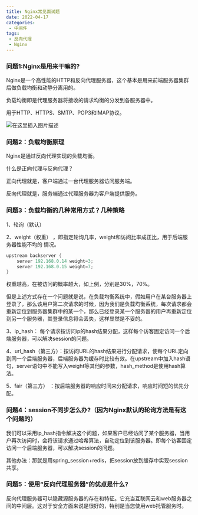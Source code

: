 ```yaml
---
title: Nginx常见面试题
date: 2022-04-17
categories:
 - 中间件
tags:
 - 反向代理
 - Nginx
---
```


### 问题1:Nginx是用来干嘛的?

Nginx是一个高性能的HTTP和反向代理服务器，这个基本是用来前端服务器集群后做负载均衡和动静分离用的。

负载均衡即是代理服务器将接收的请求均衡的分发到各服务器中。

用于HTTP、HTTPS、SMTP、POP3和IMAP协议。

![在这里插入图片描述](https://img-blog.csdnimg.cn/3b79566fac904078ac18bf2de550dc7a.png)

### 问题2：负载均衡原理

Nginx是通过反向代理实现的负载均衡。

什么是正向代理与反向代理？

正向代理就是，客户端通过一台代理服务器访问服务端。

反向代理就是，服务端通过代理服务器为客户端提供服务。

### 问题3：负载均衡的几种常用方式？几种策略

1、轮询（默认）

2、weight（权重） ，即指定轮询几率，weight和访问比率成正比，用于后端服务器性能不均的
情况。
```java
upstream backserver {
    server 192.168.0.14 weight=3;
    server 192.168.0.15 weight=7;
}
```

权重越高，在被访问的概率越大，如上例，分别是30%，70%。

但是上述方式存在一个问题就是说，在负载均衡系统中，假如用户在某台服务器上登录了，那么该用户第二次请求的时候，因为我们是负载均衡系统，每次请求都会重新定位到服务器集群中的某一个，那么已经登录某一个服务器的用户再重新定位到另一个服务器，其登录信息将会丢失，这样显然是不妥的。

3、ip_hash：   每个请求按访问ip的hash结果分配，这样每个访客固定访问一个后端服务器，可以解决session的问题。

4、url_hash（第三方）：按访问URL的hash结果进行分配请求，使每个URL定向到同一个后端服务器，后端服务器为缓存时比较有效。在upstream中加入hash语句，server语句中不能写入weight等其他的参数，hash_method是使用hash算法。

5、fair（第三方） ：按后端服务器的响应时间来分配请求，响应时间短的优先分配。

### 问题4：session不同步怎么办?（因为Nginx默认的轮询方法是有这个问题的）

我们可以采用ip_hash指令解决这个问题，如果客户已经访问了某个服务器，当用户再次访问时，会将该请求通过哈希算法，自动定位到该服务器。即每个访客固定访问一个后端服务器，可以解决session的问题。

其他办法：那就是用spring_session+redis，把session放到缓存中实现session共享。

### 问题5：使用“反向代理服务器”的优点是什么?

反向代理服务器可以隐藏源服务器的存在和特征。它充当互联网云和web服务器之间的中间层。这对于安全方面来说是很好的，特别是当您使用web托管服务时。
